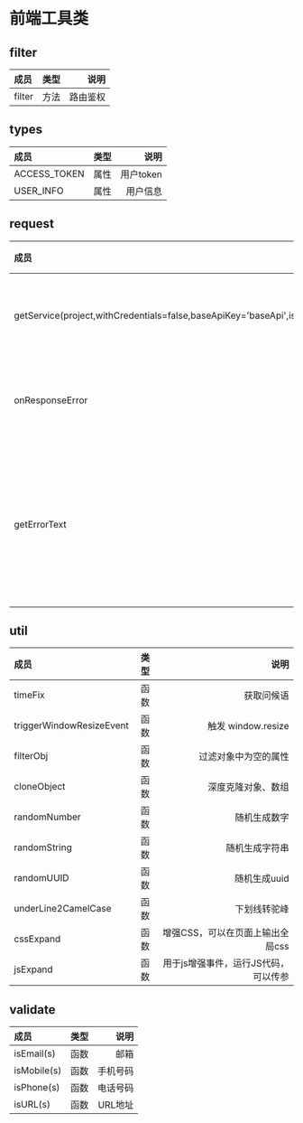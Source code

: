 # 前端工具类

## filter

|成员|类型|   说明 |
|:---|:---:|-----:|
|filter|方法| 路由鉴权 |

## types

|成员|类型|说明|
|:---|:---:|---:|
|ACCESS_TOKEN|属性|用户token|
|USER_INFO|属性|用户信息|

## request
|成员|类型|说明|
|:---|:---:|---:|
|getService(project,withCredentials=false,baseApiKey='baseApi',isToken=true,timeout=6000)|函数|获取请求对象|
|onResponseError|函数|请求异常处理|
|getErrorText|函数|根据http状态码获取错误内容|

## util
|成员|类型|说明|
|:---|:---:|---:|
|timeFix|函数|获取问候语|
|triggerWindowResizeEvent|函数|触发 window.resize|
|filterObj|函数|过滤对象中为空的属性|
|cloneObject|函数|深度克隆对象、数组|
|randomNumber|函数|随机生成数字|
|randomString|函数|随机生成字符串|
|randomUUID|函数|随机生成uuid|
|underLine2CamelCase|函数|下划线转驼峰|
|cssExpand|函数|增强CSS，可以在页面上输出全局css|
|jsExpand|函数|用于js增强事件，运行JS代码，可以传参|

## validate
|成员|类型|说明|
|:---|:---:|---:|
|isEmail(s)|函数|邮箱|
|isMobile(s)|函数|手机号码|
|isPhone(s)|函数|电话号码|
|isURL(s)|函数|URL地址|
